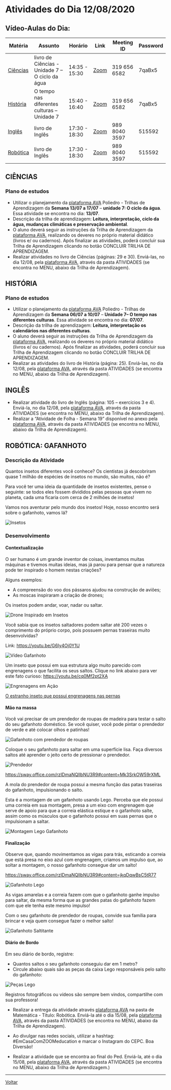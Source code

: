 # Atividades do Dia 12/08/2020

## Vídeo-Aulas do Dia:

| Matéria | Assunto |Horário | Link | Meeting ID | Password |
|---------|---------|--------|------|------------|----------|
| [Ciências](#ciências) | livro de Ciências - Unidade 7 – O ciclo da água | 14:35 - 15:30 | [Zoom](https://zoom.us/j/3196566582?pwd=cFNUb3BrREpzanpQV2toZ09RbjFnUT09) | 319 656 6582 | 7qaBx5 |
| [História](#história) | O tempo nas diferentes culturas – Unidade 7 | 15:40 - 16:40 | [Zoom](https://zoom.us/j/3196566582?pwd=cFNUb3BrREpzanpQV2toZ09RbjFnUT09) | 319 656 6582 | 7qaBx5 |
| [Inglês](#inglês) | livro de Inglês | 17:30 - 18:30 | [Zoom](https://zoom.us/j/98980403597?pwd=Y1NUMHN0SlJIdzZRcHhVNkMyM3AyZz09) | 989 8040 3597 | 515592 | 
| [Robótica](#robótica-gafanhoto) | livro de Inglês | 17:30 - 18:30 | [Zoom](https://zoom.us/j/98980403597?pwd=Y1NUMHN0SlJIdzZRcHhVNkMyM3AyZz09) | 989 8040 3597 | 515592 | 


## CIÊNCIAS

### Plano de estudos

* Utilizar o planejamento da [plataforma AVA] Poliedro - Trilhas de Aprendizagem da **Semana 13/07 a 17/07** – **unidade 7: O ciclo da água**. Essa atividade se encontra no dia: **13/07**.
* Descrição da trilha de aprendizagem: **Leitura, interpretação, ciclo da água, mudanças climáticas e preservação ambiental**.
* O aluno deverá seguir as instruções da Trilha de Aprendizagem da [plataforma AVA], realizando os deveres no próprio material didático (livros e/ ou cadernos). Após finalizar as atividades, poderá concluir sua Trilha de Aprendizagem clicando no botão CONCLUIR TRILHA DE APRENDIZAGEM.
* Realizar atividades no livro de Ciências (páginas: 29 e 30). Enviá-las, no dia 12/08, pela [plataforma AVA], através da pasta ATIVIDADES (se encontra no MENU, abaixo da Trilha de Aprendizagem).

## HISTÓRIA

### Plano de estudos

* Utilizar o planejamento da [plataforma AVA] Poliedro - Trilhas de Aprendizagem da **Semana 06/07 a 10/07** – **Unidade 7– O tempo nas diferentes culturas**. Essa atividade se encontra no dia: **07/07**.
* Descrição da trilha de aprendizagem: **Leitura, interpretação os calendários nas diferentes culturas**.
* O aluno deverá seguir as instruções da Trilha de Aprendizagem da [plataforma AVA], realizando os deveres no próprio material didático (livros e/ ou cadernos). Após finalizar as atividades, poderá concluir sua Trilha de Aprendizagem clicando no botão CONCLUIR TRILHA DE APRENDIZAGEM.
* Realizar as atividades do livro de História (página: 25). Enviá-las, no dia 12/08, pela [plataforma AVA], através da pasta ATIVIDADES (se encontra no MENU, abaixo da Trilha de Aprendizagem).

## INGLÊS

* Realizar atividade do livro de Inglês (página: 105 – exercícios 3 e 4). Enviá-la, no dia 12/08, pela [plataforma AVA], através da pasta ATIVIDADES (se encontra no MENU, abaixo da Trilha de Aprendizagem).
* Realizar a “Atividade de Folha - Semana 19” disponível no anexo pela [plataforma AVA], através da pasta ATIVIDADES (se encontra no MENU, abaixo da Trilha de Aprendizagem).

## ROBÓTICA: GAFANHOTO

### Descrição da Atividade

Quantos insetos diferentes você conhece? Os cientistas já descobriram quase 1 milhão de espécies de insetos no mundo, são muitos, não é?

Para você ter uma ideia da quantidade de insetos existentes, pense o seguinte: se todos eles fossem divididos pelas pessoas que vivem no planeta, cada uma ficaria com cerca de 2 milhões de insetos!

Vamos nos aventurar pelo mundo dos insetos! Hoje, nosso encontro será sobre o gafanhoto, vamos lá?

![Insetos](../imgs/Robotica_S19_01.png)

### Desenvolvimento

#### Contextualização

O ser humano é um grande inventor de coisas, inventamos muitas máquinas e tivemos muitas ideias, mas já parou para pensar que a natureza pode ter inspirado o homem nestas criações?
  
Alguns exemplos:
  
  * A compreensão do voo dos pássaros ajudou na construção de aviões;
  * As moscas inspiraram a criação de drones;
  
Os insetos podem andar, voar, nadar ou saltar.

![Drone Inspirado em Insetos](../imgs/Robotica_S19_02.png)

Você sabia que os insetos saltadores podem saltar até 200 vezes o comprimento do próprio corpo, pois possuem pernas traseiras muito desenvolvidas?
  
Link: <https://youtu.be/G6Iy4Oj0Y1U>

![Vídeo Gafanhoto](../imgs/Robotica_S19_03.png)


Um inseto que possui em sua estrutura algo muito parecido com engrenagens o que facilita os seus saltos. Clique no link abaixo para ver este fato curioso: <https://youtu.be/cq0Mf2pt2XA>
  
![Engrenagens em Ação](../imgs/Robotica_S19_04.png)

[O estranho inseto que possui engrenagens nas pernas](https://hypescience.com/conheca-o-inseto-que-tem-engrenagens-nas-pernas/)
  
#### Mão na massa

Você vai precisar de um prendedor de roupas de madeira para testar o salto do seu gafanhoto doméstico. Se você quiser, você pode pintar o prendedor de verde e até colocar olhos e patinhas!

![Gafanhoto com prendedor de roupas](../imgs/Robotica_S19_05.png)

Coloque o seu gafanhoto para saltar em uma superfície lisa. Faça diversos saltos até aprender o jeito certo de pressionar o prendedor.

![Prendedor](../imgs/Robotica_S19_06.png)

<https://sway.office.com/rzIDmaNQllbNU3R9#content=Mk3SrkOW59rXML>

A mola do prendedor de roupa possui a mesma função das patas traseiras do gafanhoto, impulsionando o salto.

Esta é a montagem de um gafanhoto usando Lego. Perceba que ele possui uma correia em sua montagem, presa a um eixo com engrenagem que serve de apoio para que a correia elástica estique e o gafanhoto salte, assim como os músculos que o gafanhoto possui em suas pernas que o impulsionam a saltar.

![Montagem Lego Gafanhoto](../imgs/Robotica_S19_07.png)

#### Finalização

Observe que, quando movimentamos as vigas para trás, esticando a correia que está presa no eixo azul com engrenagem, criamos um impulso que, ao soltar a montagem, o nosso gafanhoto consegue dar um salto!

<https://sway.office.com/rzIDmaNQllbNU3R9#content=jkqDqwBsC5tR77>

![Gafanhoto Lego](../imgs/Robotica_S19_08.png)

As vigas amarelas e a correia fazem com que o gafanhoto ganhe impulso para saltar, da mesma forma que as grandes patas do gafanhoto fazem com que ele tenha este mesmo impulso!

Com o seu gafanhoto de prendedor de roupas, convide sua família para brincar e veja quem consegue fazer o melhor salto!

![Gafanhoto Saltitante](../imgs/Robotica_S19_09.png)

#### Diário de Bordo

Em seu diário de bordo, registre:

  * Quantos saltos o seu gafanhoto conseguiu dar em 1 metro?
  * Circule abaixo quais são as peças da caixa Lego responsáveis pelo salto do gafanhoto:

![Peças Lego](../imgs/Robotica_S19_10.png)

Registros fotográficos ou vídeos são sempre bem vindos, compartilhe com sua professora!

* Realizar a entrega da atividade através [plataforma AVA] na pasta de Matemática - Título: Robótica. Enviá-la até o dia 15/08, pela [plataforma AVA], através da pasta ATIVIDADES (se encontra no MENU, abaixo da Trilha de Aprendizagem).

* Ao divulgar nas redes sociais, utilizar a hashtag: #EmCasaComZOOMeducation e marcar o Instagram do CEPC. Boa Diversão!

* Realizar a atividade que se encontra ao final do Ped. Enviá-la, até o dia 15/08, pela [plataforma AVA], através da pasta ATIVIDADES (se encontra no MENU, abaixo da Trilha de Aprendizagem.)

---
[Voltar](index.md)


[plataforma AVA]: https://poliedro-ava.azurewebsites.net
